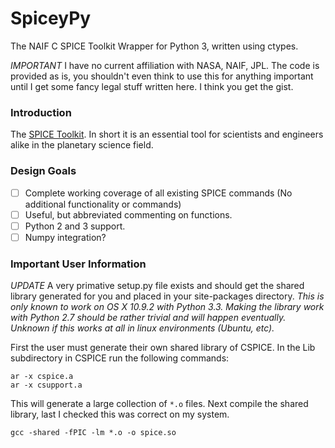 # SpiceyPy

The NAIF C SPICE Toolkit Wrapper for Python 3, written using ctypes.

*IMPORTANT* I have no current affiliation with NASA, NAIF, JPL. The code is provided as is, you shouldn't even think to use this for anything important until I get some fancy legal stuff written here. I think you get the gist.

### Introduction

The [SPICE Toolkit](http://naif.jpl.nasa.gov/naif/). In short it is an essential tool for scientists and engineers alike in the planetary science field.


### Design Goals
- [ ] Complete working coverage of all existing SPICE commands (No additional functionality or commands)
- [ ] Useful, but abbreviated commenting on functions.
- [ ] Python 2 and 3 support.
- [ ] Numpy integration?

### Important User Information
*UPDATE* A very primative setup.py file exists and should get the shared library generated for you and placed in your site-packages directory.
*This is only known to work on OS X 10.9.2 with Python 3.3. Making the library work with Python 2.7 should be rather trivial and will happen eventually.*
*Unknown if this works at all in linux environments (Ubuntu, etc).*

First the user must generate their own shared library of CSPICE. In the Lib subdirectory in CSPICE run the following commands:
```
ar -x cspice.a
ar -x csupport.a
```
This will generate a large collection of `*.o` files.
Next compile the shared library, last I checked this was correct on my system.
```
gcc -shared -fPIC -lm *.o -o spice.so
```

